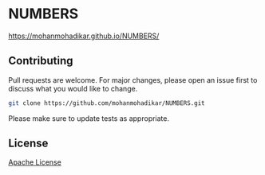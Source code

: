 # NUMBERS

https://mohanmohadikar.github.io/NUMBERS/


## Contributing
Pull requests are welcome. For major changes, please open an issue first to discuss what you would like to change.

```bash
git clone https://github.com/mohanmohadikar/NUMBERS.git
```

Please make sure to update tests as appropriate.

## License
[Apache License](http://www.apache.org/licenses/)

